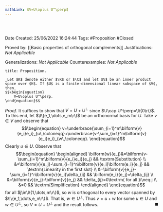 ```yaml
---
mathLink: $V=U\oplus U^\perp$
---
```


<br />
<br />

Date Created: 25/06/2022 16:24:44
Tags: #Proposition #Closed

Proved by: [[Basic properties of orthogonal complements]]
Justifications: _Not Applicable_

Generalizations: _Not Applicable_
Counterexamples: _Not Applicable_

``` ad-Proposition
title: Proposition.

_Let $K$ denote either $\R$ or $\C$ and let $V$ be an inner product space over $K$. If $U$ is a finite-dimensional linear subspace of $V$, then_
$$\begin{equation}
    V=U\oplus U^\perp.
\end{equation}$$

```

_Proof_. It suffices to show that $V=U+U^\perp$ since $U\cap U^\perp=\l\{0\r\}$. To this end, let $\l\{e_1,\dots,e_m\r\}$ be an orthonormal basis for $U$. Take $v\in V$ and observe that
$$\begin{equation}
    v=\underbrace{\sum_{i=1}^m\bilform{v}{e_i}e_i}_{u\,\coloneqq}+\underbrace{v-\sum_{i=1}^m\bilform{v}{e_i}e_i}_{w\,\coloneqq}.
\end{equation}$$
Clearly $u\in U$. Observe that
$$\begin{equation}
    \begin{aligned}
        \bilform{w}{e_j}&=\bilform{v-\sum_{i=1}^m\bilform{v}{e_i}e_i}{e_j} && \textrm{Substitution} \\
        &=\bilform{v}{e_j}-\sum_{i=1}^n\bilform{v}{e_i}\bilform{e_i}{e_j} && \textrm{Linearity in the first slot} \\
        &=\bilform{v}{e_j}-\sum_{i=1}^n\bilform{v}{e_i}\delta_{ij} && \bilform{e_i}{e_j}=\delta_{ij} \\
        &=\bilform{v}{e_j}-\bilform{v}{e_j} && \delta_{ij}=0\textrm{ for all }i\neq j \\
        &=0 && \textrm{Simplification}
    \end{aligned}
\end{equation}$$
for all $j\in\l\{1,\dots,m\r\}$, so $w$ is orthogonal to every vector spanned by $\l\{e_1,\dots,e_n\r\}$. That is, $w\in U^\perp$. Thus $v=u+w$ for some $u\in U$ and $w\in U^\perp$, so $V=U+U^\perp$ and the result follows.<span style="float:right;">$\blacksquare$</span>
